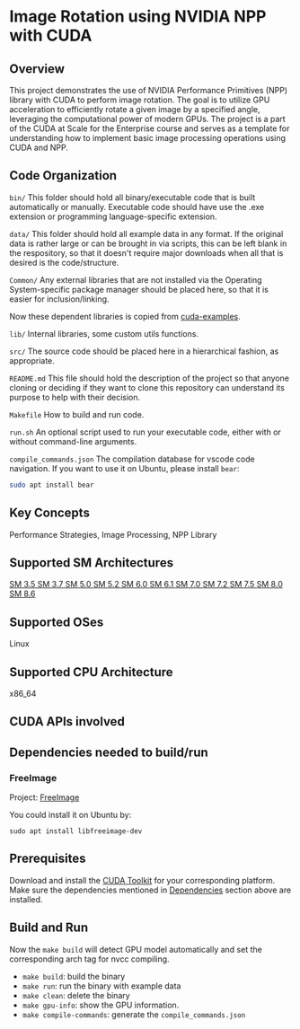 # Image Rotation using NVIDIA NPP with CUDA

## Overview

This project demonstrates the use of NVIDIA Performance Primitives (NPP) library with CUDA to perform image rotation. The goal is to utilize GPU acceleration to efficiently rotate a given image by a specified angle, leveraging the computational power of modern GPUs. The project is a part of the CUDA at Scale for the Enterprise course and serves as a template for understanding how to implement basic image processing operations using CUDA and NPP.

## Code Organization

```bin/```
This folder should hold all binary/executable code that is built automatically or manually. Executable code should have use the .exe extension or programming language-specific extension.

```data/```
This folder should hold all example data in any format. If the original data is rather large or can be brought in via scripts, this can be left blank in the respository, so that it doesn't require major downloads when all that is desired is the code/structure.

```Common/```
Any external libraries that are not installed via the Operating System-specific package manager should be placed here, so that it is easier for inclusion/linking.

Now these dependent libraries is copied from [cuda-examples](https://github.com/NVIDIA/cuda-samples).

```lib/```
Internal libraries, some custom utils functions.

```src/```
The source code should be placed here in a hierarchical fashion, as appropriate.

```README.md```
This file should hold the description of the project so that anyone cloning or deciding if they want to clone this repository can understand its purpose to help with their decision.

```Makefile```
How to build and run code.

```run.sh```
An optional script used to run your executable code, either with or without command-line arguments.

```compile_commands.json```
The compilation database for vscode code navigation.
If you want to use it on Ubuntu, please install `bear`:
```bash
sudo apt install bear
```

## Key Concepts

Performance Strategies, Image Processing, NPP Library

## Supported SM Architectures

[SM 3.5 ](https://developer.nvidia.com/cuda-gpus)  [SM 3.7 ](https://developer.nvidia.com/cuda-gpus)  [SM 5.0 ](https://developer.nvidia.com/cuda-gpus)  [SM 5.2 ](https://developer.nvidia.com/cuda-gpus)  [SM 6.0 ](https://developer.nvidia.com/cuda-gpus)  [SM 6.1 ](https://developer.nvidia.com/cuda-gpus)  [SM 7.0 ](https://developer.nvidia.com/cuda-gpus)  [SM 7.2 ](https://developer.nvidia.com/cuda-gpus)  [SM 7.5 ](https://developer.nvidia.com/cuda-gpus)  [SM 8.0 ](https://developer.nvidia.com/cuda-gpus)  [SM 8.6 ](https://developer.nvidia.com/cuda-gpus)

## Supported OSes

Linux

## Supported CPU Architecture

x86_64 

## CUDA APIs involved

## Dependencies needed to build/run

### FreeImage
Project: [FreeImage](https://github.com/danoli3/FreeImage)

You could install it on Ubuntu by:
```
sudo apt install libfreeimage-dev
```

## Prerequisites

Download and install the [CUDA Toolkit](https://developer.nvidia.com/cuda-downloads) for your corresponding platform.
Make sure the dependencies mentioned in [Dependencies]() section above are installed.

## Build and Run
Now the `make build` will detect GPU model automatically and set the corresponding arch tag for nvcc compiling.

* `make build`:  build the binary
* `make run`: run the binary with example data
* `make clean`: delete the binary
* `make gpu-info`: show the GPU information.
* `make compile-commands`: generate the `compile_commands.json`
